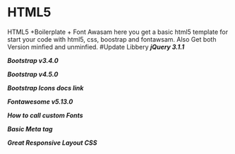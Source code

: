 # HTML5
HTML5 +Boilerplate + Font Awasam 
here you get a basic html5 template for start your code with html5, css, boostrap and fontawsam.
Also Get both Version minfied and unminfied.
#Update Libbery 
***jQuery 3.1.1***

***Bootstrap v3.4.0***

***Bootstrap v4.5.0***

***Bootstrap Icons docs link***

***Fontawesome v5.13.0***

***How to call custom Fonts***

***Basic Meta tag***

***Great Responsive Layout CSS***

